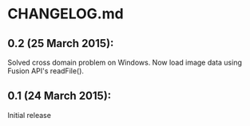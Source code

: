 # CHANGELOG.md

## 0.2 (25 March 2015):

Solved cross domain problem on Windows.  Now load image data using Fusion API's readFile().

## 0.1 (24 March 2015):

Initial release
